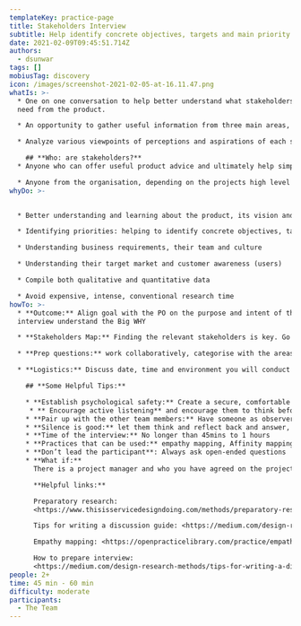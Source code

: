 ```yaml
---
templateKey: practice-page
title: Stakeholders Interview
subtitle: Help identify concrete objectives, targets and main priority areas
date: 2021-02-09T09:45:51.714Z
authors:
  - dsunwar
tags: []
mobiusTag: discovery
icon: /images/screenshot-2021-02-05-at-16.11.47.png
whatIs: >-
  * One on one conversation to help better understand what stakeholders want and
  need from the product.

  * An opportunity to gather useful information from three main areas, and more for e.g: User needs, Business goals and Technical limitations to gather valuable insights.

  * Analyze various viewpoints of perceptions and aspirations of each stakeholder who have a product success interest

    ## **Who: are stakeholders?**
  * Anyone who can offer useful product advice and ultimately help simplify the design process.

  * Anyone from the organisation, depending on the projects high level employees, lower-level employees or even influential users. The job title varies across various organisations. For e.g: Product Owner, Head of IT, Head of Data, IT Manager, Marketing Manager etc.
whyDo: >-
  

  * Better understanding and learning about the product, its vision and context through different lenses.

  * Identifying priorities: helping to identify concrete objectives, targets and identify main priority areas

  * Understanding business requirements, their team and culture

  * Understanding their target market and customer awareness (users)

  * Compile both qualitative and quantitative data

  * Avoid expensive, intense, conventional research time
howTo: >-
  * **Outcome:** Align goal with the PO on the purpose and intent of the
  interview understand the Big WHY

  * **Stakeholders Map:** Finding the relevant stakeholders is key. Go through stakeholders mapping workshops to understand their role and how they impact certain projects.

  * **Prep questions:** work collaboratively, categorise with the areas that need further investigation. Helpful practice: Affinity map

  * **Logistics:** Discuss date, time and environment you will conduct interviews for e.g: face to face, virtual meeting, technologies suitable for both parties and many more.

    ## **Some Helpful Tips:**

    * **Establish psychological safety:** Create a secure, comfortable and relaxed environment for the participants.  Also, make it clear what the interview's goal is, as well as where, how, and with whom the details will be exchanged.
     * ** Encourage active listening** and encourage them to think before responding.
    * **Pair up with the other team members:** Have someone as observer and note taker
    * **Silence is good:** let them think and reflect back and answer, it’s not awkward.
    * **Time of the interview:** No longer than 45mins to 1 hours
    * **Practices that can be used:** empathy mapping, Affinity mapping, User Journey Mapping, Proto-personas
    * **Don’t lead the participant**: Always ask open-ended questions
    * **What if:**
      There is a project manager and who you have agreed on the project plan should you skip the stakeholders interview? Absolutely not.

      **Helpful links:**

      Preparatory research: 
      <https://www.thisisservicedesigndoing.com/methods/preparatory-research>

      Tips for writing a discussion guide: <https://medium.com/design-research-methods/tips-for-writing-a-discussion-guide-c08459131a54>

      Empathy mapping: <https://openpracticelibrary.com/practice/empathy-mapping/>

      How to prepare interview: 
      <https://medium.com/design-research-methods/tips-for-writing-a-discussion-guide-c08459131a54>
people: 2+
time: 45 min - 60 min
difficulty: moderate
participants:
  - The Team
---
```

